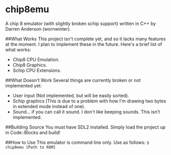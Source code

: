 # chip8emu
A chip 8 emulator (with slightly broken schip support) written in C++ by Darren Anderson (wornwinter).

##What Works
This project isn't complete yet, and so it lacks many features at the moment. I plan to implement these in the future.
Here's a brief list of what works:
* Chip8 CPU Emulation.
* Chip8 Graphics.
* Schip CPU Extensions.
  
##What Doesn't Work
Several things are currently broken or not implemented yet:
* User input (Not implemented, but will be easily sorted).
* Schip graphics (This is due to a problem with how I'm drawing two bytes in extended mode instead of one).
* Sound... if you can call it sound. I don't like beeping sounds. This isn't implemented.
  
##Building Source
You must have SDL2 installed.
Simply load the project up in Code::Blocks and build!

##How to Use
This emulator is command line only. Use as follows:
```$ chip8emu [Path to ROM]```
